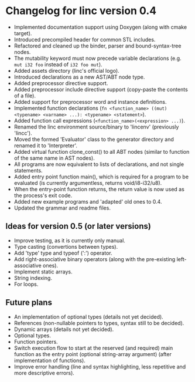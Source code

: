 # Changelog for linc version 0.4

- Implemented documentation support using Doxygen (along with cmake target).
- Introduced precompiled header for common STL includes.
- Refactored and cleaned up the binder, parser and bound-syntax-tree nodes.
- The mutability keyword must now precede variable declarations (e.g. `mut i32 foo` instead of `i32 foo mut`).
- Added assets directory (linc's official logo).
- Introduced declarations as a new AST/ABT node type.
- Added preprocessor directive support.
- Added preprocessor include directive support (copy-paste the contents of a file).
- Added support for preprocessor word and instance definitions.
- Implemented function declarations (`fn <function_name> ((mut) <typename> <varname> ...): <typename> <statement>`).
- Added function call expressions (`<function_name>(<expression> ...)`).
- Renamed the linc environment source/binary to 'lincenv' (previously 'lincc').
- Moved the formed 'Evaluator' class to the generator directory and renamed it to 'Interpreter'.
- Added virtual function clone_const() to all ABT nodes (similar to function of the same name in AST nodes).
- All programs are now equivalent to lists of declarations, and not single statements.
- Added entry point function main(), which is required for a program to be evaluated (is currently argumentless, returns void/i8-i32/u8).
- When the entry-point function returns, the return value is now used as the process's exit code.
- Added new example programs and 'adapted' old ones to 0.4.
- Updated the grammar and readme files.

## Ideas for version 0.5 (or later versions)

- Improve testing, as it is currently only manual. 
- Type casting (convertions between types).
- Add 'type' type and typeof (':') operator.
- Add right-associative binary operators (along with the pre-existing left-associative ones). 
- Implement static arrays.
- String indexing.
- For loops. 

## Future plans

- An implementation of optional types (details not yet decided).
- References (non-nullable pointers to types, syntax still to be decided).
- Dynamic arrays (details not yet decided).
- Optional types.
- Function pointers.
- Switch execution flow to start at the reserved (and required) main function as the entry point (optional string-array argument) (after implementation of functions).
- Improve error handling (line and syntax highlighting, less repetitive and more descriptive errors).